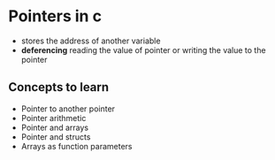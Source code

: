 # Pointers in c 

* stores the address of another variable 
* **deferencing** reading the value of pointer or writing the value to the pointer 

## Concepts to learn 
* Pointer to another pointer 
* Pointer arithmetic 
* Pointer and arrays 
* Pointer and structs 
* Arrays as function parameters
